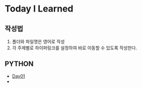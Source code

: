 # Today I Learned

## 작성법
1. 폴더와 파일명은 영어로 작성
2. 각 주제별로 하이퍼링크를 설정하여 바로 이동할 수 있도록 작성한다.

## PYTHON

- [Day01](https://github.com/alpppano/TIL/tree/master/Python)
- 
